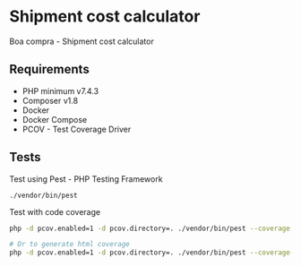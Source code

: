 # Shipment cost calculator

Boa compra - Shipment cost calculator

## Requirements
- PHP minimum v7.4.3
- Composer v1.8
- Docker
- Docker Compose
- PCOV - Test Coverage Driver

## Tests

Test using Pest - PHP Testing Framework  
```sh/
./vendor/bin/pest
```

Test with code coverage  
```sh
php -d pcov.enabled=1 -d pcov.directory=. ./vendor/bin/pest --coverage

# Or to generate html coverage
php -d pcov.enabled=1 -d pcov.directory=. ./vendor/bin/pest --coverage-html coverage-reports
```
